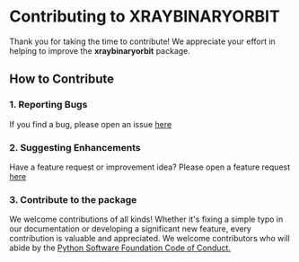 
# Contributing to XRAYBINARYORBIT

Thank you for taking the time to contribute! We appreciate your effort in helping to improve the **xraybinaryorbit** package.

## How to Contribute

### 1. Reporting Bugs

If you find a bug, please open an issue [here](https://github.com/xragua/XRAYBINARYORBIT/issues)

### 2. Suggesting Enhancements

Have a feature request or improvement idea? Please open a feature request [here](https://github.com/xragua/XRAYBINARYORBIT/issues) 

### 3. Contribute to the package
We welcome contributions of all kinds! Whether it's fixing a simple typo in our documentation or developing a significant new feature, every contribution is valuable and appreciated. 
We welcome contributors who will abide by the [Python Software Foundation Code of Conduct.](https://policies.python.org/python.org/code-of-conduct/)

